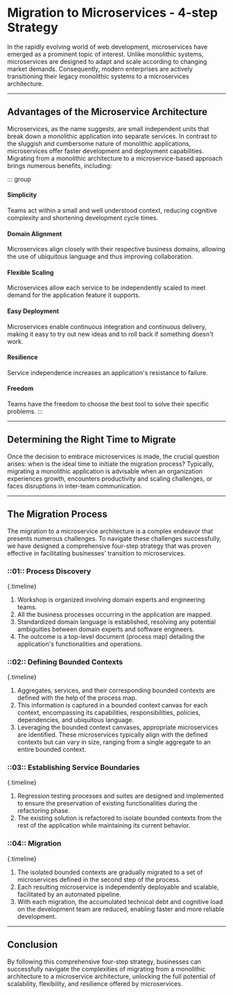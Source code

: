 # Migration to Microservices - 4-step Strategy
In the rapidly evolving world of web development, microservices have emerged as a prominent topic of interest. Unlike monolithic systems, microservices are designed to adapt and scale according to changing market demands. Consequently, modern enterprises are actively transitioning their legacy monolithic systems to a microservices architecture.

---

## Advantages of the Microservice Architecture

Microservices, as the name suggests, are small independent units that break down a monolithic application into separate services. In contrast to the sluggish and cumbersome nature of monolithic applications, microservices offer faster development and deployment capabilities. Migrating from a monolithic architecture to a microservice-based approach brings numerous benefits, including:

::: group
#### <b-icon name="RaindropIcon"></b-icon> Simplicity
Teams act within a small and well understood context, reducing cognitive complexity and shortening development cycle times.

#### <b-icon name="DomainAlignmentIcon"></b-icon> Domain Alignment
Microservices align closely with their respective business domains, allowing the use of ubiquitous language and thus improving collaboration.

#### <b-icon name="ScalingIcon"></b-icon> Flexible Scaling
Microservices allow each service to be independently scaled to meet demand for the application feature it supports.

#### <b-icon name="DeploymentIcon"></b-icon> Easy Deployment
Microservices enable continuous integration and continuous delivery, making it easy to try out new ideas and to roll back if something doesn't work.

#### <b-icon name="DominosIcon"></b-icon> Resilience
Service independence increases an application's resistance to failure.

#### <b-icon name="DirectionsIcon"></b-icon> Freedom
Teams have the freedom to choose the best tool to solve their specific problems.
:::

---

## Determining the Right Time to Migrate
Once the decision to embrace microservices is made, the crucial question arises: when is the ideal time to initiate the migration process? Typically, migrating a monolithic application is advisable when an organization experiences growth, encounters productivity and scaling challenges, or faces disruptions in inter-team communication.

---

## The Migration Process
The migration to a microservice architecture is a complex endeavor that presents numerous challenges. To navigate these challenges successfully, we have designed a comprehensive four-step strategy that was proven effective in facilitating businesses' transition to microservices.

### ::01:: Process Discovery
{.timeline}
1. Workshop is organized involving domain experts and engineering teams.
1. All the business processes occurring in the application are mapped.
1. Standardized domain language is established, resolving any potential ambiguities between domain experts and software engineers.
1. The outcome is a top-level document (process map) detailing the application's functionalities and operations.

### ::02:: Defining Bounded Contexts
{.timeline}
1. Aggregates, services, and their corresponding bounded contexts are defined with the help of the process map.
1. This information is captured in a bounded context canvas for each context, encompassing its capabilities, responsibilities, policies, dependencies, and ubiquitous language.
1. Leveraging the bounded context canvases, appropriate microservices are identified. These microservices typically align with the defined contexts but can vary in size, ranging from a single aggregate to an entire bounded context.

### ::03:: Establishing Service Boundaries
{.timeline}
1. Regression testing processes and suites are designed and implemented to ensure the preservation of existing functionalities during the refactoring phase.
1. The existing solution is refactored to isolate bounded contexts from the rest of the application while maintaining its current behavior.

### ::04:: Migration
{.timeline}
1. The isolated bounded contexts are gradually migrated to a set of microservices defined in the second step of the process.
1. Each resulting microservice is independently deployable and scalable, facilitated by an automated pipeline.
1. With each migration, the accumulated technical debt and cognitive load on the development team are reduced, enabling faster and more reliable development.

---

## Conclusion
By following this comprehensive four-step strategy, businesses can successfully navigate the complexities of migrating from a monolithic architecture to a microservice architecture, unlocking the full potential of scalability, flexibility, and resilience offered by microservices.